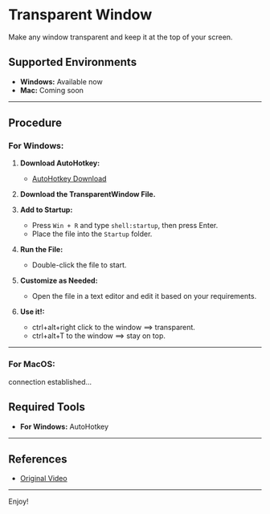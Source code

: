 # Transparent Window

Make any window transparent and keep it at the top of your screen.

## Supported Environments

- **Windows:** Available now
- **Mac:** Coming soon

---

## Procedure

### For Windows:

1. **Download AutoHotkey:**
   - [AutoHotkey Download](https://www.autohotkey.com/)

2. **Download the TransparentWindow File.**

3. **Add to Startup:**
   - Press `Win + R` and type `shell:startup`, then press Enter.
   - Place the file into the `Startup` folder.

4. **Run the File:**
   - Double-click the file to start.

5. **Customize as Needed:**
   - Open the file in a text editor and edit it based on your requirements.

6. **Use it!:**
   - ctrl+alt+right click to the window ==> transparent.
   - ctrl+alt+T to the window ==> stay on top.

---

### For MacOS:

connection established... 

## Required Tools

- **For Windows:** AutoHotkey

---

## References

- [Original Video](https://www.youtube.com/watch?v=uUVs9xT7lPo)

---

Enjoy!
